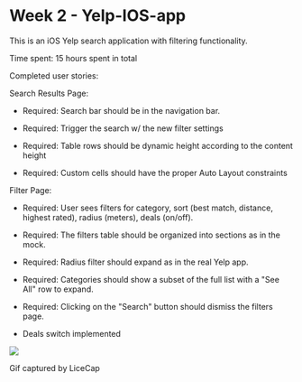 Week 2 - Yelp-IOS-app
============
This is an iOS Yelp search application with filtering functionality. 

Time spent: 15 hours spent in total 


Completed user stories:

Search Results Page:

- Required: Search bar should be in the navigation bar.
 
- Required: Trigger the search w/ the new filter settings
 
- Required: Table rows should be dynamic height according to the content height
 
- Required: Custom cells should have the proper Auto Layout constraints


Filter Page:

- Required: User sees filters for category, sort (best match, distance, highest rated), radius (meters), deals (on/off).
 
- Required: The filters table should be organized into sections as in the mock.
 
- Required: Radius filter should expand as in the real Yelp app.
 
- Required: Categories should show a subset of the full list with a "See All" row to expand.

- Required: Clicking on the "Search" button should dismiss the filters page. 

- Deals switch implemented


<img src="https://github.com/sdatla/Yelp-IOS-app/blob/master/YelpProject/yelp_app.gif" />



Gif captured by LiceCap
